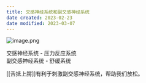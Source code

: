 ```yaml
---
title: 交感神经系统和副交感神经系统
date created: 2023-02-23
date modified: 2023-03-07
---
```


![image.png](https://img.oldwinter.top/202302231958271.png)

交感神经系统 - 压力反应系统  
副交感神经系统 - 舒缓系统

[[舌抵上腭]]有利于刺激副交感神经系统，帮助我们放松。

